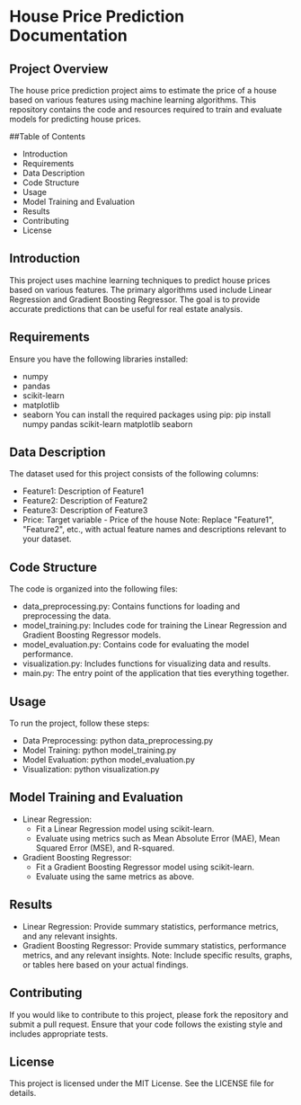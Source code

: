 # House Price Prediction Documentation

## Project Overview
The house price prediction project aims to estimate the price of a house based on various features using machine learning algorithms. This repository contains the code and resources required to train and evaluate models for predicting house prices.

##Table of Contents
- Introduction
- Requirements
- Data Description
- Code Structure
- Usage
- Model Training and Evaluation
- Results
- Contributing
- License

## Introduction
This project uses machine learning techniques to predict house prices based on various features. The primary algorithms used include Linear Regression and Gradient Boosting Regressor. The goal is to provide accurate predictions that can be useful for real estate analysis.

## Requirements
Ensure you have the following libraries installed:
- numpy
- pandas
- scikit-learn
- matplotlib
- seaborn
You can install the required packages using pip:
pip install numpy pandas scikit-learn matplotlib seaborn

## Data Description
The dataset used for this project consists of the following columns:
- Feature1: Description of Feature1
- Feature2: Description of Feature2
- Feature3: Description of Feature3
- Price: Target variable - Price of the house
Note: Replace "Feature1", "Feature2", etc., with actual feature names and descriptions relevant to your dataset.

## Code Structure
The code is organized into the following files:
- data_preprocessing.py: Contains functions for loading and preprocessing the data.
- model_training.py: Includes code for training the Linear Regression and Gradient Boosting Regressor models.
- model_evaluation.py: Contains code for evaluating the model performance.
- visualization.py: Includes functions for visualizing data and results.
- main.py: The entry point of the application that ties everything together.

## Usage
To run the project, follow these steps:
- Data Preprocessing:
python data_preprocessing.py
- Model Training:
python model_training.py
- Model Evaluation:
python model_evaluation.py
- Visualization:
python visualization.py

## Model Training and Evaluation
- Linear Regression:
  - Fit a Linear Regression model using scikit-learn.
  - Evaluate using metrics such as Mean Absolute Error (MAE), Mean Squared Error (MSE), and R-squared.
- Gradient Boosting Regressor:
  - Fit a Gradient Boosting Regressor model using scikit-learn.
  - Evaluate using the same metrics as above.

## Results
- Linear Regression: Provide summary statistics, performance metrics, and any relevant insights.
- Gradient Boosting Regressor: Provide summary statistics, performance metrics, and any relevant insights.
Note: Include specific results, graphs, or tables here based on your actual findings.

## Contributing
If you would like to contribute to this project, please fork the repository and submit a pull request. Ensure that your code follows the existing style and includes appropriate tests.

## License
This project is licensed under the MIT License. See the LICENSE file for details.
